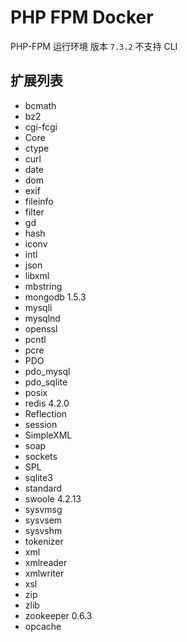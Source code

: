 # PHP FPM Docker

PHP-FPM 运行环境 版本 `7.3.2`
不支持 CLI

## 扩展列表
- bcmath
- bz2 
- cgi-fcgi
- Core
- ctype
- curl
- date
- dom
- exif
- fileinfo
- filter
- gd
- hash
- iconv
- intl
- json
- libxml
- mbstring
- mongodb 1.5.3
- mysqli
- mysqlnd
- openssl
- pcntl
- pcre
- PDO
- pdo_mysql
- pdo_sqlite
- posix
- redis 4.2.0
- Reflection
- session
- SimpleXML
- soap
- sockets
- SPL
- sqlite3
- standard
- swoole 4.2.13
- sysvmsg
- sysvsem
- sysvshm
- tokenizer
- xml
- xmlreader
- xmlwriter
- xsl
- zip
- zlib
- zookeeper 0.6.3
- opcache

